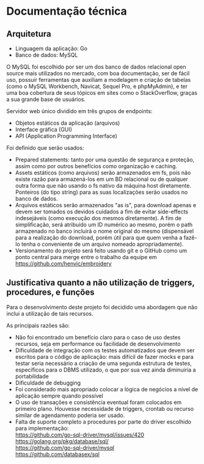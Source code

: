 # Documentação técnica

## Arquitetura
* Linguagem da aplicação: Go
* Banco de dados: MySQL

O MySQL foi escolhido por ser um dos banco de dados relacional open source mais utilizados no mercado, com boa documentação, ser de fácil uso, possuir ferramentas que auxiliam a modelagem e criação de tabelas (como o MySQL Workbench, Navicat, Sequel Pro, e phpMyAdmin), e ter uma boa cobertura de seus tópicos em sites como o StackOverflow, graças a sua grande base de usuários.

Servidor web único dividido em três grupos de endpoints:

* Objetos estáticos da aplicação (arquivos)
* Interface gráfica (GUI)
* API (Application Programming Interface)

Foi definido que serão usados:

* Prepared statements: tanto por uma questão de segurança e proteção, assim como por outros benefícios como organização e caching.
* Assets estáticos (como arquivos) serão armazenados em fs, pois não existe razão para armazená-los em um BD relacional ou de qualquer outra forma que não usando o fs nativo da máquina host diretamente. Ponteiros (do tipo string) para as suas localizações serão usados no banco de dados.
* Arquivos estáticos serão armazenados "as is", para download apenas e devem ser tomados os devidos cuidados a fim de evitar side-effects indesejáveis (como execução dos mesmos diretamente). A fim de simplificação, será atribuído um ID numérico ao mesmo, porém o path armazenado no banco incluirá o nome original do mesmo (dispensável para a realização do download, porém útil para que quem venha a fazê-lo tenha o conveniente de um arquivo nomeado apropriadamente).
* Versionamento do projeto será feito usando git e o GitHub como um ponto central para merge entre o trabalho da equipe em https://github.com/henvic/embroidery


## Justificativa quanto a não utilização de triggers, procedures, e funções
Para o desenvolvimento deste projeto foi decidido uma abordagem que não inclui a utilização de tais recursos.

As principais razões são:

* Não foi encontrado um benefício claro para o caso de uso destes recursos, seja em performance ou facilidade de desenvolvimento
* Dificuldade de integração com os testes automatizados que devem ser escritos para o código de aplicação: mais difícil de fazer mocks e para testar seria necessário a criação de uma segunda estrutura de testes, específicos para o DBMS utilizado, o que por sua vez ainda diminuiria a portabilidade
* Dificuldade de debugging
* Foi considerado mais apropriado colocar a lógica de negócios a nível de aplicação sempre quando possível
* O uso de transações e consistência eventual foram colocados em primeiro plano. Houvesse necessidade de triggers, crontab ou recurso similar de agendamento poderia ser usado.
* Falta de suporte completo a procedures por parte do driver escolhido para implementação:      
https://github.com/go-sql-driver/mysql/issues/420
https://golang.org/pkg/database/sql/  
https://github.com/go-sql-driver/mysql  
https://github.com/databasex/sql
